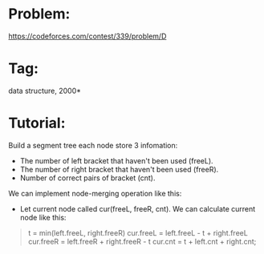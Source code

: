 # Problem:
https://codeforces.com/contest/339/problem/D

# Tag:
data structure, 2000*

# Tutorial:
Build a segment tree each node store 3 infomation:
  - The number of left bracket that haven't been used (freeL).
  - The number of right bracket that haven't been used (freeR).
  - Number of correct pairs of bracket (cnt).

We can implement node-merging operation like this:
  - Let current node called cur(freeL, freeR, cnt). We can calculate current node like this:

> t = min(left.freeL, right.freeR)
> cur.freeL = left.freeL - t + right.freeL
> cur.freeR = left.freeR + right.freeR - t
> cur.cnt = t + left.cnt + right.cnt; 

